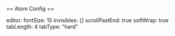 == Atom Config ==

editor:
    fontSize: 15
    invisibles: {}
    scrollPastEnd: true
    softWrap: true
    tabLength: 4
    tabType: "hard"
